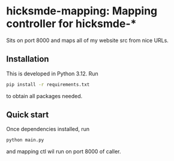 # hicksmde-mapping: Mapping controller for hicksmde-*

Sits on port 8000 and maps all of my website src from nice URLs.

## Installation

This is developed in Python 3.12. Run

```bash
pip install -r requirements.txt
```

to obtain all packages needed.

## Quick start

Once dependencies installed, run

```bash
python main.py
```

and mapping ctl wil run on port 8000 of caller.
